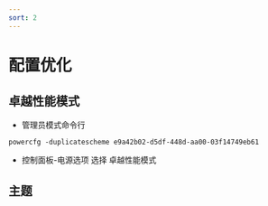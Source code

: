 ```yaml
---
sort: 2
---
```


# 配置优化

## 卓越性能模式
- 管理员模式命令行
```angular2html
powercfg -duplicatescheme e9a42b02-d5df-448d-aa00-03f14749eb61
```
- 控制面板-电源选项  选择 卓越性能模式

## 主题

